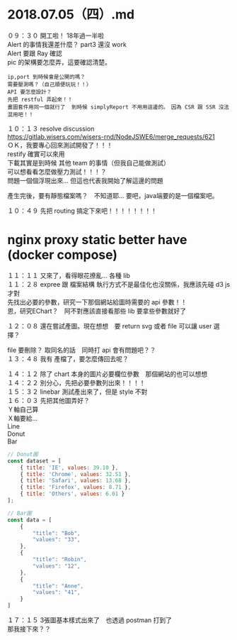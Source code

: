 # 2018.07.05（四）.md

０９：３０ 開工啦！ 18年過一半啦  
Alert 的事情我還差什麼？ part3 還沒 work  
Alert 要跟 Ray 確認  
pic 的架構要怎麼弄，這要確認清楚。  
```
ip,port 到時候會是公開的嗎？
需要壓測嗎？（自己順便玩玩！！）
API 要怎麼設計？
先把 restful 弄起來！！
畫圖套件用同一個就行了  到時候 simplyReport 不用用這邊的。　因為 CSR 跟 SSR 沒法混用吧！！
```

１０：１３ resolve discussion  
https://gitlab.wisers.com/wisers-rnd/NodeJSWE6/merge_requests/621  
ＯＫ，我要專心回來測試開發了！！！  
restify 確實可以來用  
下載其實是到時候 其他 team 的事情（但我自己能做測試）  
可以想看看怎麼做壓力測試！！！？  
問題一個個浮現出來... 但這也代表我開始了解這邊的問題  

產生完後，要有靜態檔案嗎？　不知道耶... 要吧，java端要的是一個檔案吧。  

１０：４９ 先把 routing 搞定下來吧！！！！！！！！  
# nginx proxy static better have (docker compose)  

１１：１１ 又來了，看得眼花撩亂... 各種 lib  
１１：２８ expree 跟 檔案結構 執行方式不是最佳化也沒關係，我應該先碰 d3 js 才對  
先找出必要的參數，研究一下那個網站給圖時需要的 api 參數！！  
恩，研究EChart？　阿不對應該直接看那些 lib 要拿些參數就好了  

１２：０８ 還在嘗試產圖。現在想想　要 return svg 或者 file 可以讓 user 選擇？  

file 要刪除？ 取同名的話　同時打 api 會有問題吧？？  
１３：４８ 我有 產檔了，要怎麼傳回去呢？  

１４：１２ 除了 chart 本身的圖片必要欄位參數　那個網站的也可以想想  
１４：２２ 別分心，先把必要參數列出來！！！！  
１５：３２ linebar 測試產出來了，但是 style 不對  
１６：０３ 先把其他圖弄好？  
Ｙ軸自己算  
Ｘ軸要給...  
Line  
Donut  
Bar  

```javascript
// Donut圖
const dataset = [
	{ title: 'IE', values: 39.10 },
	{ title: 'Chrome', values: 32.51 },
	{ title: 'Safari', values: 13.68 },
	{ title: 'Firefox', values: 8.71 },
	{ title: 'Others', values: 6.01 }
];

// Bar圖
const data = [
	{
		"title": "Bob",
		"values": "33",
	},
	{
		"title": "Robin",
		"values": "12",
	},
	{
		"title": "Anne",
		"values": "41",
	}
]
```

１７：１５ 3張圖基本樣式出來了　也透過 postman 打到了  
那我接下來？？  
